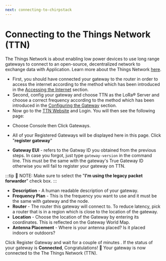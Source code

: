```yaml
---
next: connecting-to-chirpstack
---
```


# Connecting to the Things Network (TTN)

The Things Network is about enabling low power devices to use long range gateways to connect to an open-source, decentralized network to exchange data with Application. Learn more about the Things Network [here](https://www.thethingsnetwork.org/docs/).

* First, you should have connected your gateway to the router in order to access the internet according to the method which has been introduced in the [Accessing the Internet](accessing-the-internet.html#accessing-the-internet) section.
* Second, config your gateway and choose TTN as the LoRa® Server and choose a correct frequency according to the method which has been introduced in the [Configuring the Gateway](configuring-the-gateway.html#server-is-ttn) section.
* Now go to the [TTN Website](https://www.thethingsnetwork.org/) and Login. You will then see the following page:

<rk-img
  src="/assets/images/quick-start-guide/rak7243/7.connecting to ttn/ttn_home_page.jpg"
  width="100%"
  figure-number="1"
  caption="The Things Network Home Page"
/>

* Choose Console then Click Gateways.

<rk-img
  src="/assets/images/quick-start-guide/rak7243/7.connecting to ttn/ttn_console.png"
  width="100%"
  figure-number="2"
  caption="The Things Network Console Page"
/>

* All of your Registered Gateways will be displayed here in this page. Click "**register gateway**"

<rk-img
  src="/assets/images/quick-start-guide/rak7243/7.connecting to ttn/adding_gateway.png"
  width="100%"
  figure-number="3"
  caption="Adding a Gateway to TTN"
/>

<rk-img
  src="/assets/images/quick-start-guide/rak7243/7.connecting to ttn/register_gateway.png"
  width="100%"
  figure-number="4"
  caption="Registering your Gateway"
/>

* **Gateway EUI** - refers to the Gatway ID you obtained from the previous steps. In case you forgot, just type `gateway-version` in the command line. This must be the same with the gateway's True Gateway ID otherwise you will fail to register your gateway on TTN.

<rk-img
  src="/assets/images/quick-start-guide/rak7243/7.connecting to ttn/gateway_id.png"
  width="100%"
  figure-number="5"
  caption="RAK7243 - LPWAN Developer Gateway Gateway ID in SSH"
/>

:::tip 📝 NOTE:
 Make sure to select the "**I'm using the legacy packet forwarder**" check box.
:::

* **Description** - A human readable description of your gateway.
* **Frequency Plan** - This is the frequency you want to use and it must be the same with gateway and the node.
* **Router** - The router this gateway will connect to. To reduce latency, pick a router that is in a region which is close to the location of the gateway.
* **Location** - Choose the location of the Gateway by entering its coordinates. This is reflected on the Gateway World Map.
* **Antenna Placement** - Where is your antenna placed? Is it placed indoors or outdoors?

Click Register Gateway and wait for a couple of minutes . If the status of your gateway is **Connected**, Congratulations! :tada: Your gateway is now connected to the The Things Network (TTN).

<rk-img
  src="/assets/images/quick-start-guide/rak7243/7.connecting to ttn/connection_success.png"
  width="100%"
  figure-number="6"
  caption="RAK7243 - LPWAN Developer Gateway TTN Connection Success"
/>
